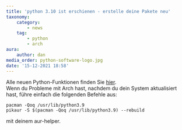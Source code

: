 ```yaml
---
title: 'python 3.10 ist erschienen - erstelle deine Pakete neu'
taxonomy:
    category:
        - news
    tag:
        - python
        - arch
aura:
    author: dan
media_order: python-software-logo.jpg
date: '15-12-2021 18:58'
---
```


Alle neuen Python-Funktionen finden Sie [hier](https://docs.python.org/3/whatsnew/3.10.html).  
Wenn du Probleme mit Arch hast, nachdem du dein System aktualisiert hast, führe einfach die folgenden Befehle aus:
```
pacman -Qoq /usr/lib/python3.9
pikaur -S $(pacman -Qoq /usr/lib/python3.9) --rebuild
```
mit deinem aur-helper.